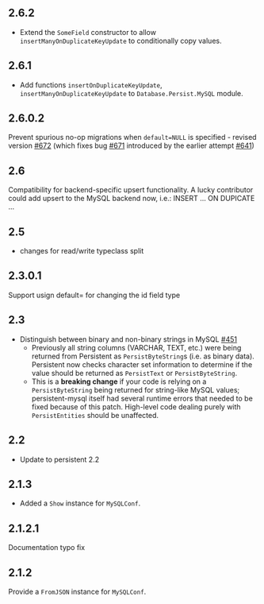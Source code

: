 ## 2.6.2

* Extend the `SomeField` constructor to allow `insertManyOnDuplicateKeyUpdate` to conditionally copy values.

## 2.6.1

* Add functions `insertOnDuplicateKeyUpdate`, `insertManyOnDuplicateKeyUpdate` to `Database.Persist.MySQL` module.

## 2.6.0.2

Prevent spurious no-op migrations when `default=NULL` is specified - revised version [#672](https://github.com/yesodweb/persistent/pull/672) (which fixes bug [#671](https://github.com/yesodweb/persistent/issues/671) introduced by the earlier attempt [#641](https://github.com/yesodweb/persistent/pull/641))

## 2.6

Compatibility for backend-specific upsert functionality.
A lucky contributor could add upsert to the MySQL backend now, i.e.:
INSERT ... ON DUPICATE ...

## 2.5

* changes for read/write typeclass split

## 2.3.0.1

Support usign default= for changing the id field type

## 2.3

* Distinguish between binary and non-binary strings in MySQL [#451](https://github.com/yesodweb/persistent/pull/451)
	* Previously all string columns (VARCHAR, TEXT, etc.) were being returned from Persistent as `PersistByteString`s (i.e. as binary data). Persistent now checks character set information to determine if the value should be returned as `PersistText` or `PersistByteString`.
	* This is a **breaking change** if your code is relying on a `PersistByteString` being returned for string-like MySQL values; persistent-mysql itself had several runtime errors that needed to be fixed because of this patch. High-level code dealing purely with `PersistEntities` should be unaffected.

## 2.2

* Update to persistent 2.2

## 2.1.3

* Added a `Show` instance for `MySQLConf`.

## 2.1.2.1

Documentation typo fix

## 2.1.2

Provide a `FromJSON` instance for `MySQLConf`.
